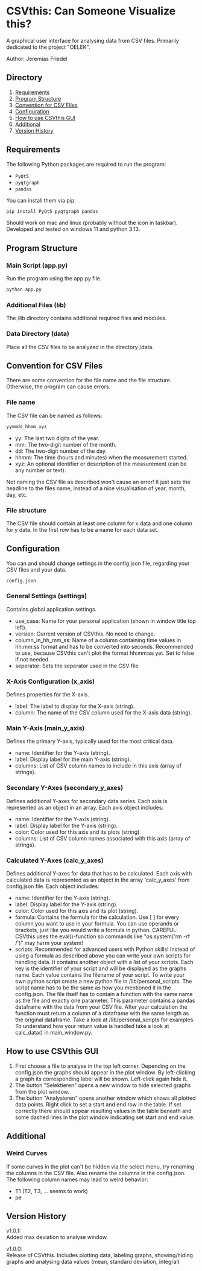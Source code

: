 # CSVthis: Can Someone Visualize this?

A graphical user interface for analysing data from CSV files. 
Primarily dedicated to the project "OELEK".

Author: Jeremias Friedel

## Directory
1. [Requirements](#requirements)
2. [Program Structure](#program-structure)
3. [Convention for CSV Files](#convention-for-csv-files)
4. [Configuration](#configuration)
5. [How to use CSVthis GUI](#how-to-use-csvthis-gui)
6. [Additional](#additional)
7. [Version History](#version-history)
    
## Requirements
The following Python packages are required to run the program:
- `PyQt5`
- `pyqtgraph`
- `pandas`

You can install them via pip:
```bash
pip install PyQt5 pyqtgraph pandas
```

Should work on mac and linux (probably without the icon in taskbar). 
Developed and tested on windows 11 and python 3.13.

## Program Structure
### Main Script (app.py)
Run the program using the app.py file.
```bash
python app.py
```
### Additional Files (lib)
The /lib directory contains additional required files and modules.

### Data Directory (data)
Place all the CSV files to be analyzed in the directory /data.

## Convention for CSV Files
There are some convention for the file name and the file structure. Otherwise, the program can cause errors.
### File name
The CSV file can be named as follows:
```bash
yymmdd_hhmm_xyz
```
- yy: The last two digits of the year.
- mm: The two-digit number of the month.
- dd: The two-digit number of the day.
- hhmm: The time (hours and minutes) when the measurement started.
- xyz: An optional identifier or description of the measurement (can be any number or text).

Not naming the CSV file as described won't cause an error! It just sets the headline to the files name, instead of a nice visualisation of year, month, day, etc.

### File structure
The CSV file should contain at least one column for x data and one column for y data. 
In the first row has to be a name for each data set.

## Configuration
You can and should change settings in the config.json file, regarding your CSV files and your data.
```bash
config.json
```

### General Settings (settings)
Contains global application settings.
- use_case: Name for your personal application 
(shown in window title top left).
- version: Current version of CSVthis. No need to change.
- column_in_hh_mm_ss: Name of a column containing time values in
hh:mm:ss format and has to be converted into seconds. Recommended
to use, because CSVthis can't plot the format hh:mm:ss yet.
Set to false if not needed.
- seperator: Sets the seperator used in the CSV file

### X-Axis Configuration (x_axis)
Defines properties for the X-axis.
- label: The label to display for the X-axis (string).
- column: The name of the CSV column used for the X-axis data (string).

### Main Y-Axis (main_y_axis)
Defines the primary Y-axis, typically used for the most critical data.
- name: Identifier for the Y-axis (string).
- label: Display label for the main Y-axis (string).
- columns: List of CSV column names to include in this axis (array of strings).

### Secondary Y-Axes (secondary_y_axes)
Defines additional Y-axes for secondary data series. Each axis is represented as an object in an array.
Each axis object includes:
- name: Identifier for the Y-axis (string).
- label: Display label for the Y-axis (string).
- color: Color used for this axis and its plots (string).
- columns: List of CSV column names associated with this axis (array of strings).

### Calculated Y-Axes (calc_y_axes)
Defines additional Y-axes for data that has to be calculated. 
Each axis with calculated data is represented as an object in the array 
'calc_y_axes' from config.json file.
Each object includes:
- name: Identifier for the Y-axis (string).
- label: Display label for the Y-axis (string).
- color: Color used for this axis and its plot (string).
- formula: Contains the formula for the calculation. Use [ ] for every
column you want to use in your formula. You can use operands or brackets, 
just like you would write a formula in python. CAREFUL: CSVthis uses 
the eval()-function so commands like "os.system('rm -rf /')" 
may harm your system!
- scripts: Recommended for advanced users with Python skills! 
Instead of 
using a formula as described above you can write your
own scripts for handling data. 
It contains another object with a list of your scripts.
Each key is
the identifier of your script and will be displayed as the graphs name.
Each value contains the filename of your script.
To write your own python script 
create a new python file in /lib/personal_scripts. The script name has to
be the same as how you mentioned it in the config.json. The file itself 
has to contain a function with the same name as the file and exactly 
one parameter. This parameter contains a pandas dataframe with 
the data from your CSV file. After your calculation the function 
must return a column of a dataframe with the same length as the 
original dataframe. Take a look at /lib/personal_scripts for examples.
To understand how your return value is 
handled take a look at calc_data() in main_window.py.

## How to use CSVthis GUI
1. First choose a file to analyse in the top left corner. 
Depending on the config.json the graphs should appear in the plot 
window. By left-clicking a graph its corresponding label will be shown. 
Left-click again hide it.
2. The button "Selektieren" opens a new window to hide selected
graphs from the plot window.
3. The button "Analysieren" opens another window which shows all plotted
data points. Right click to set a start and end row in the table. 
If set correctly there should appear resulting values in the table beneath 
and some dashed lines in the plot window indicating set 
start and end value.

## Additional
### Weird Curves
If some curves in the plot can't be hidden via the select menu, 
try renaming the columns in the CSV file. 
Also rename the columns in the config.json. The following column names may
lead to weird behavior:
- T1 (T2, T3, ... seems to work)
- pe

## Version History
v1.0.1:\
Added max deviation to analyse window.

v1.0.0:\
Release of CSVthis. Includes plotting data, labeling graphs, 
showing/hiding graphs and analysing data values
(mean, standard deviation, integral)